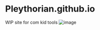 # Pleythorian.github.io
WIP site for com kid tools
![image](https://github.com/Cadecz/Pleythorian.github.io/assets/132413709/501d1fab-69a0-4871-af8e-667883a548a9)
